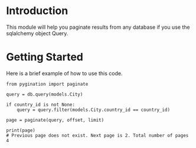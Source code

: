 # Introduction 
This module will help you paginate results from any database if you use the sqlalchemy object Query.

# Getting Started

Here is a brief example of how to use this code.


```
from pygination import paginate

query = db.query(models.City)

if country_id is not None:
    query = query.filter(models.City.country_id == country_id)
    
page = paginate(query, offset, limit)

print(page)
# Previous page does not exist. Next page is 2. Total number of pages 4
```